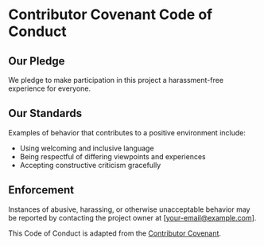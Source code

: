 # Contributor Covenant Code of Conduct

## Our Pledge
We pledge to make participation in this project a harassment-free experience for everyone.

## Our Standards
Examples of behavior that contributes to a positive environment include:
- Using welcoming and inclusive language
- Being respectful of differing viewpoints and experiences
- Accepting constructive criticism gracefully

## Enforcement
Instances of abusive, harassing, or otherwise unacceptable behavior may be reported by contacting the project owner at [your-email@example.com].

This Code of Conduct is adapted from the [Contributor Covenant](https://www.contributor-covenant.org/).
